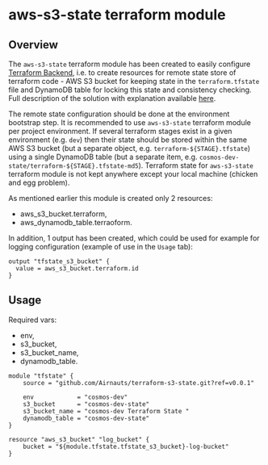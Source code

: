 # aws-s3-state terraform module

## Overview

The `aws-s3-state` terraform module has been created to easily configure [Terraform Backend](https://developer.hashicorp.com/terraform/language/settings/backends/configuration), i.e. to create resources for remote state store of terraform code - AWS S3 bucket for keeping state in the `terraform.tfstate` file and DynamoDB table for locking this state and consistency checking. Full description of the solution with explanation available [here](https://angelo-malatacca83.medium.com/aws-terraform-s3-and-dynamodb-backend-3b28431a76c1).

The remote state configuration should be done at the environment bootstrap step. It is recommended to use `aws-s3-state` terraform module per project environment. If several terraform stages exist in a given environment (e.g. `dev`) then their state should be stored within the same AWS S3 bucket (but a separate object, e.g. `terraform-${STAGE}.tfstate`) using a single DynamoDB table (but a separate item, e.g. `cosmos-dev-state/terraform-${STAGE}.tfstate-md5`). Terraform state for `aws-s3-state` terraform module is not kept anywhere except your local machine (chicken and egg problem).

As mentioned earlier this module is created only 2 resources:
- aws_s3_bucket.terraform,
- aws_dynamodb_table.terraoform.

In addition, 1 output has been created, which could be used for example for logging configuration (example of use in the `Usage` tab):

```hcl
output "tfstate_s3_bucket" {
  value = aws_s3_bucket.terraform.id
}
```

## Usage

Required vars:
- env,
- s3_bucket,
- s3_bucket_name,
- dynamodb_table.

```hcl
module "tfstate" {
    source = "github.com/Airnauts/terraform-s3-state.git?ref=v0.0.1"

    env            = "cosmos-dev"
    s3_bucket      = "cosmos-dev-state"
    s3_bucket_name = "cosmos-dev Terraform State "
    dynamodb_table = "cosmos-dev-state"
}

resource "aws_s3_bucket" "log_bucket" {
    bucket = "${module.tfstate.tfstate_s3_bucket}-log-bucket"
}
```
